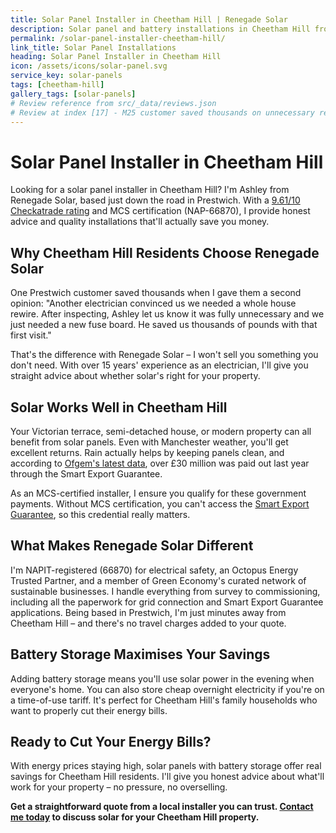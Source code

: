 ```yaml
---
title: Solar Panel Installer in Cheetham Hill | Renegade Solar
description: Solar panel and battery installations in Cheetham Hill from Renegade Solar, an MCS-certified installer with excellent Checkatrade ratings.
permalink: /solar-panel-installer-cheetham-hill/
link_title: Solar Panel Installations
heading: Solar Panel Installer in Cheetham Hill
icon: /assets/icons/solar-panel.svg
service_key: solar-panels
tags: [cheetham-hill]
gallery_tags: [solar-panels]
# Review reference from src/_data/reviews.json
# Review at index [17] - M25 customer saved thousands on unnecessary rewire
---
```


# Solar Panel Installer in Cheetham Hill

Looking for a solar panel installer in Cheetham Hill? I'm Ashley from Renegade Solar, based just down the road in Prestwich. With a [9.61/10 Checkatrade rating](https://www.checkatrade.com/trades/renegadeelectrical/) and MCS certification (NAP-66870), I provide honest advice and quality installations that'll actually save you money.

## Why Cheetham Hill Residents Choose Renegade Solar

One Prestwich customer saved thousands when I gave them a second opinion: "Another electrician convinced us we needed a whole house rewire. After inspecting, Ashley let us know it was fully unnecessary and we just needed a new fuse board. He saved us thousands of pounds with that first visit."

That's the difference with Renegade Solar – I won't sell you something you don't need. With over 15 years' experience as an electrician, I'll give you straight advice about whether solar's right for your property.

## Solar Works Well in Cheetham Hill

Your Victorian terrace, semi-detached house, or modern property can all benefit from solar panels. Even with Manchester weather, you'll get excellent returns. Rain actually helps by keeping panels clean, and according to [Ofgem's latest data](https://www.ofgem.gov.uk/publications/smart-export-guarantee-annual-report-april-2023-march-2024), over £30 million was paid out last year through the Smart Export Guarantee.

As an MCS-certified installer, I ensure you qualify for these government payments. Without MCS certification, you can't access the [Smart Export Guarantee](https://www.ofgem.gov.uk/environmental-and-social-schemes/smart-export-guarantee-seg), so this credential really matters.

## What Makes Renegade Solar Different

I'm NAPIT-registered (66870) for electrical safety, an Octopus Energy Trusted Partner, and a member of Green Economy's curated network of sustainable businesses. I handle everything from survey to commissioning, including all the paperwork for grid connection and Smart Export Guarantee applications. Being based in Prestwich, I'm just minutes away from Cheetham Hill – and there's no travel charges added to your quote.

## Battery Storage Maximises Your Savings

Adding battery storage means you'll use solar power in the evening when everyone's home. You can also store cheap overnight electricity if you're on a time-of-use tariff. It's perfect for Cheetham Hill's family households who want to properly cut their energy bills.

## Ready to Cut Your Energy Bills?

With energy prices staying high, solar panels with battery storage offer real savings for Cheetham Hill residents. I'll give you honest advice about what'll work for your property – no pressure, no overselling.

**Get a straightforward quote from a local installer you can trust. [Contact me today](/contact/) to discuss solar for your Cheetham Hill property.**